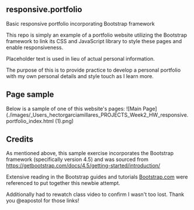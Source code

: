## responsive.portfolio
Basic responsive portfolio incorporating Bootstrap framework

This repo is simply an example of a portfolio website utilizing the Bootstrap framework to link its CSS and JavaScript library to style these pages and enable responsiveness.

Placeholder text is used in lieu of actual personal information. 

The purpose of this is to provide practice to develop a personal portfolio with my own personal details and style touch as I learn more.

## Page sample
Below is a sample of one of this website's pages:
![Main Page](./images/_Users_hectorgarciamillares_PROJECTS_Week2_HW_responsive.portfolio_index.html (1).png)

## Credits

As mentioned above, this sample exercise incorporates the Bootstrap framework (specifically version 4.5) and was sourced from https://getbootstrap.com/docs/4.5/getting-started/introduction/

Extensive reading in the Bootstrap guides and tutorials [Bootstrap.com](https://getbootstrap.com/docs/4.5/components/forms/) were referenced to put together this newbie attempt. 

Additionally had to rewatch class video to confirm I wasn't too lost. Thank you @eapostol for those links!

